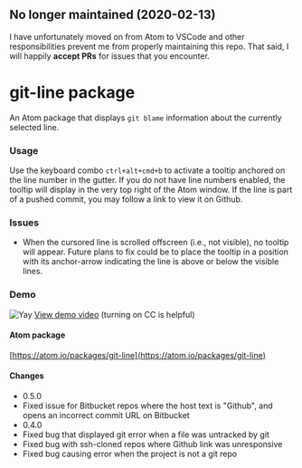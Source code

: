 ## No longer maintained (2020-02-13)
I have unfortunately moved on from Atom to VSCode and other responsibilities prevent me from properly maintaining this repo.  That said, I will happily **accept PRs** for issues that you encounter.  

# git-line package

An Atom package that displays `git blame` information about the currently selected line.

### Usage
Use the keyboard combo `ctrl+alt+cmd+b` to activate a tooltip anchored on the line number in the gutter.  If you do not have line numbers enabled, the tooltip will display in the very top right of the Atom window.  If the line is part of a pushed commit, you may follow a link to view it on Github.

### Issues
- When the cursored line is scrolled offscreen (i.e., not visible), no tooltip will appear.  Future plans to fix could be to place the tooltip in a position with its anchor-arrow indicating the line is above or below the visible lines.

### Demo
![Yay](http://i.giphy.com/ZsScWCgdmeSk0.gif "ctrl+alt+cmd+b")
[View demo video](https://www.youtube.com/watch?v=UIL7kGqO0ZM) (turning on CC is helpful)

#### Atom package
[https://atom.io/packages/git-line](https://atom.io/packages/git-line)

#### Changes
- 0.5.0
 - Fixed issue for Bitbucket repos where the host text is "Github", and opens an incorrect commit URL on Bitbucket
- 0.4.0
 - Fixed bug that displayed git error when a file was untracked by git
 - Fixed bug with ssh-cloned repos where Github link was unresponsive
 - Fixed bug causing error when the project is not a git repo
